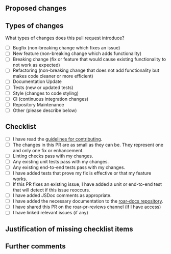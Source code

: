 ## Proposed changes

<!--
Describe your changes here. Why are they necessary?

If it fixes a bug or resolves a feature request, be sure to link to that issue.

If appropriate, include images of the expected behavior or user experience.
You can drag and drop images into this text box.
-->

## Types of changes

What types of changes does this pull request introduce?

<!-- Put an `x` in the boxes that apply -->

- [ ] Bugfix (non-breaking change which fixes an issue)
- [ ] New feature (non-breaking change which adds functionality)
- [ ] Breaking change (fix or feature that would cause existing functionality to not work as expected)
- [ ] Refactoring (non-breaking change that does not add functionality but makes code cleaner or more efficient)
- [ ] Documentation Update
- [ ] Tests (new or updated tests)
- [ ] Style (changes to code styling)
- [ ] CI (continuous integration changes)
- [ ] Repository Maintenance
- [ ] Other (please describe below)

## Checklist

<!--
Put an `x` in the boxes that apply. You can also fill these out after creating
the PR. If you're unsure about any of them, don't hesitate to ask.  We're here
to help! This is simply a reminder of what we are going to look for before
merging your code.
-->

- [ ] I have read the [guidelines for contributing](https://github.com/yeatmanlab/roar-dashboard/blob/main/.github/CONTRIBUTING.md).
- [ ] The changes in this PR are as small as they can be. They represent one and only one fix or enhancement.
- [ ] Linting checks pass with my changes.
- [ ] Any existing unit tests pass with my changes.
- [ ] Any existing end-to-end tests pass with my changes.
- [ ] I have added tests that prove my fix is effective or that my feature works.
- [ ] If this PR fixes an existing issue, I have added a unit or end-to-end test that will detect if this issue reoccurs.
- [ ] I have added JSDoc comments as appropriate.
- [ ] I have added the necessary documentation to the [roar-docs repository](https://github.com/yeatmanlab/roar-docs).
- [ ] I have shared this PR on the roar-pr-reviews channel (if I have access)
- [ ] I have linked relevant issues (if any)

## Justification of missing checklist items

<!--
If you feel that a checklist item above is not applicable to this PR, please
provide your justification here. Otherwise, delete this section.
-->

## Further comments

<!--
If this is a relatively large or complex change, kick off the discussion by
explaining why you chose the solution you did and what alternatives you
considered, etc...
-->
